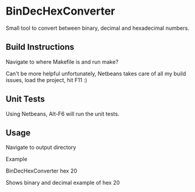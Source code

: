 BinDecHexConverter
==================

Small tool to convert between binary, decimal and hexadecimal numbers.


Build Instructions
------------------

Navigate to where Makefile is and run make?

Can't be more helpful unfortunately, Netbeans takes care of all my build issues, load the project, hit F11 :)


Unit Tests
---------

Using Netbeans, Alt-F6 will run the unit tests.


Usage
-----

Navigate to output directory

Example

BinDecHexConverter hex 20

Shows binary and decimal example of hex 20
